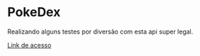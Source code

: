 # PokeDex
Realizando alguns testes por diversão com esta api super legal.

[Link de acesso
](https://poke-dex-neon.vercel.app/)
